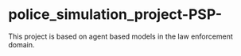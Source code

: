 # police_simulation_project-PSP-
This project is based on agent based models in the law enforcement domain. 

